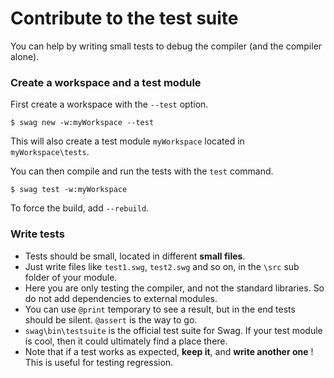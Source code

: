 # Contribute to the test suite

You can help by writing small tests to debug the compiler (and the compiler alone).

### Create a workspace and a test module

First create a workspace with the `--test` option.

```
$ swag new -w:myWorkspace --test
```

This will also create a test module `myWorkspace` located in `myWorkspace\tests`.

You can then compile and run the tests with the `test` command.

```
$ swag test -w:myWorkspace
```

To force the build, add `--rebuild`.

### Write tests

* Tests should be small, located in different **small files**.
* Just write files like `test1.swg`, `test2.swg` and so on, in the `\src` sub folder of your module.
* Here you are only testing the compiler, and not the standard libraries. So do not add dependencies to external modules.
* You can use `@print` temporary to see a result, but in the end tests should be silent. `@assert` is the way to go.
* `swag\bin\testsuite` is the official test suite for Swag. If your test module is cool, then it could ultimately find a place there.
* Note that if a test works as expected, **keep it**, and **write another one** ! This is useful for testing regression.